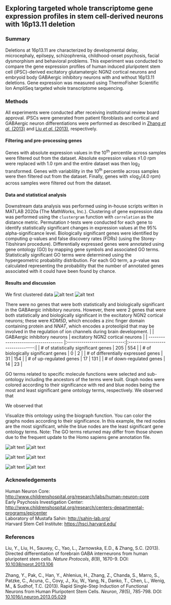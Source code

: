 ## Exploring targeted whole transcriptome gene expression profiles in stem cell-derived neurons with 16p13.11 deletion


### Summary
Deletions at 16p13.11 are characterized by developmental delay, microcephaly, epilsepy, schizophrenia, childhood-onset psychosis, facial dysmorphism and behavioral problems. This experiment was conducted to compare the gene expression profiles of human induced pluripotent stem cell (iPSC)-derived excitatory glutamatergic NGN2 cortical neurons and embryoid body GABAergic inhibitory neurons with and without 16p13.11 deletions. Gene expression was measured using ThermoFisher Scientific Ion AmpliSeq targeted whole transcriptome sequencing.

### Methods
All experiments were conducted after receiving institutional review board approval. iPSCs were generated from patient fibroblasts and cortical and GABAergic neuron differentiations were performed as described in [Zhang *et al.* (2013)](https://www.ncbi.nlm.nih.gov/pubmed/23764284) and [Liu *et al.* (2013)](https://www.ncbi.nlm.nih.gov/pubmed/23928500), respectively.
#### Filtering and pre-processing genes
Genes with absolute expression values in the 10<sup>th</sup> percentile across samples were filtered out from the dataset. Absolute expression values &le;1.0 rpm were replaced with 1.0 rpm and the entire dataset was then log<sub>2</sub> transformed. Genes with variablility in the 10<sup>th</sup> percentile across samples were then filtered out from the dataset. Finally, genes with &le;log<sub>2</sub>(4.0 rpm) across samples were filtered out from the dataset.
#### Data and statistical analysis
Downstream data analysis was performed using in-house scripts written in MATLAB 2020a (The MathWorks, Inc.). Clustering of gene expression data was performed using the `clustergram` function with `correlation` as the distance metric. Permutation *t*-tests were conducted for each gene to identify statistically significant changes in expression values at the 95% alpha-significance level. Biologically significant genes were identified by computing *q*-values and false discovery rates (FDRs) (using the Storey-Tibshirani procedure). Differentially expressed genes were annotated using gene ontology (GO) by mapping gene symbols and associated GO terms. Statistically significant GO terms were determined using the hypergeometric probability distribution. For each GO term, a *p*-value was calculated representing the probability that the number of annotated genes associated with it could have been found by chance.

#### Results and discussion
We first clustered data 
![alt text](https://github.com/syed-adil-wafa/gene-expression-in-16p13.11-deletion/blob/master/figures/GABAergic%20inhibitory%20neurons/clustergram.png) ![alt text](https://github.com/syed-adil-wafa/gene-expression-in-16p13.11-deletion/blob/master/figures/Excitatory%20NGN2%20cortical%20neurons/clustergram.jpg)

There were no genes that were both statistically and biologically significant in the GABAergic inhibitory neurons. However, there were 2 genes that were both statistically and biologically significant in the excitatory NGN2 cortical neurons; these were *KDM5D*, which encodes a zinc finger domain containing protein and *NNAT*, which encodes a proteolipid that may be involved in the regulation of ion channels during brain development.
|                                      | GABAergic inhibitory neurons | excitatory NGN2 cortical neurons |
| ------------------------------------ |:----------------------------:|:--------------------------------:|
| # of statistically significant genes | 205                          | 554                              |
| # of biologically significant genes  | 0                            | 2                                |
| # of differentially expressed genes  | 31                           | 154                              |
| # of up-regulated genes              | 17                           | 131                              |
| # of down-regulated genes            | 14                           | 23                               |

GO terms related to specific molecule functions were selected and sub-ontology including the ancestors of the terms were built. Graph nodes were colored according to their significance with red and blue nodes being the most and least significant gene ontology terms, respectively. We observed that  

We observed that 

Visualize this ontology using the biograph function. You can color the graphs nodes according to their significance. In this example, the red nodes are the most significant, while the blue nodes are the least significant gene ontology terms. Note: The GO terms returned may differ from those shown due to the frequent update to the Homo sapiens gene annotation file.

![alt text](https://github.com/syed-adil-wafa/gene-expression-in-16p13.11-deletion/blob/master/figures/GABAergic%20inhibitory%20neurons/volcano-plot.png) ![alt text](https://github.com/syed-adil-wafa/gene-expression-in-16p13.11-deletion/blob/master/figures/Excitatory%20NGN2%20cortical%20neurons/volcano-plot.png)

![alt text](https://github.com/syed-adil-wafa/gene-expression-in-16p13.11-deletion/blob/master/figures/GABAergic%20inhibitory%20neurons/up-regulated-ontology.png) ![alt text](https://github.com/syed-adil-wafa/gene-expression-in-16p13.11-deletion/blob/master/figures/GABAergic%20inhibitory%20neurons/down-regulated-ontology.png)

![alt text](https://github.com/syed-adil-wafa/gene-expression-in-16p13.11-deletion/blob/master/figures/Excitatory%20NGN2%20cortical%20neurons/up-regulated-ontology.png) ![alt text](https://github.com/syed-adil-wafa/gene-expression-in-16p13.11-deletion/blob/master/figures/Excitatory%20NGN2%20cortical%20neurons/down-regulated-ontology.png)

### Acknowledgements
Human Neuron Core: http://www.childrenshospital.org/research/labs/human-neuron-core
<br/> Early Psychosis Investigation Center: http://www.childrenshospital.org/research/centers-departmental-programs/epicenter
<br/> Laboratory of Mustafa Sahin: http://sahin-lab.org/
<br/> Harvard Stem Cell Institute: https://hsci.harvard.edu/

### References
Liu, Y., Liu, H., Sauvey, C., Yao, L., Zarnowska, E.D., & Zhang, S.C. (2013). Directed differentiation of forebrain GABA interneurons from human pluripotent stem cells. *Nature Protocols*, *8*(9), 1670-9. DOI: [10.1038/nprot.2013.106](https://www.ncbi.nlm.nih.gov/pubmed/23928500)
<br/>
<br/> Zhang, Y., Pak, C., Han, Y., Ahlenius, H., Zhang, Z., Chanda, S., Marro, S., Patzke, C., Acuna, C., Covy, J., Xu, W., Yang, N., Danko, T., Chen, L., Wenig, M., & Sudhof, T.C. (2013). Rapid Single-Step Induction of Functional Neurons from Human Pluripotent Stem Cells. *Neuron*, *78*(5), 785-798. DOI: [10.1016/j.neuron.2013.05.029](https://www.ncbi.nlm.nih.gov/pubmed/23764284)
